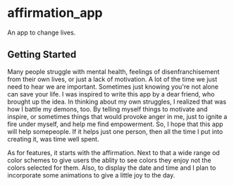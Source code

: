 # affirmation_app

An app to change lives.

## Getting Started

Many people struggle with mental health, feelings of disenfranchisement from their own lives, or just a lack of motivation.  A lot of the time we just need to hear we are important.
Sometimes just knowing you're not alone can save your life.  I was inspired to write this app by a dear friend, who brought up the idea.
In thinking about my own struggles, I realized that was how I battle my demons, too.  By telling myself things to motivate and inspire, or 
sometimes things that would provoke anger in me, just to ignite a fire under myself, and help me find empowerment.  So, I hope that this app will help somepeople. 
If it helps just one person, then all the time I put into creating it, was time well spent. 

As for features, it starts with the affirmation. Next to that a wide range od color schemes to give users the ablity to see colors they enjoy not the colors selected for them.
Also, to display the date and time and I plan to incorporate some animations to give a little joy to the day.  
